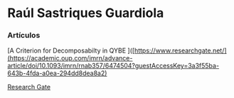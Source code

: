 # Raúl Sastriques Guardiola

### Artículos

[A Criterion for Decomposabilty in QYBE ]([https://www.researchgate.net/](https://academic.oup.com/imrn/advance-article/doi/10.1093/imrn/rnab357/6474504?guestAccessKey=3a3f55ba-643b-4fda-a0ea-294dd8dea8a2)

[Research Gate](https://www.researchgate.net/profile/Raul-Sastriques-Guardiola-2)
